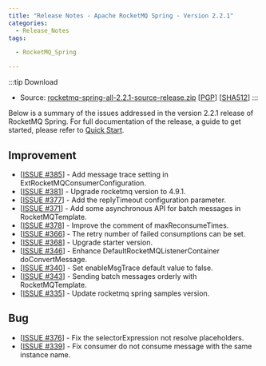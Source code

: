 ```yaml
---
title: "Release Notes - Apache RocketMQ Spring - Version 2.2.1"
categories:
  - Release_Notes
tags:

  - RocketMQ_Spring

---
```

:::tip Download
* Source: [rocketmq-spring-all-2.2.1-source-release.zip](https://archive.apache.org/dist/rocketmq-spring/2.2.1/rocketmq-spring-rocketmq-spring-all-2.2.1.zip) [[PGP](https://archive.apache.org/dist/rocketmq/rocketmq-spring/2.2.1/rocketmq-spring-all-2.2.1-source-release.zip.asc)] [[SHA512](https://archive.apache.org/dist/rocketmq/rocketmq-spring/2.2.1/rocketmq-spring-rocketmq-spring-all-2.2.1.zip.sha512)]
:::
<!--truncate-->
Below is a summary of the issues addressed in the version 2.2.1 release of RocketMQ Spring. For full documentation of the release, a guide to get started, please refer to [Quick Start](https://github.com/apache/rocketmq-spring).



## Improvement
<ul>
<li>[<a href='https://github.com/apache/rocketmq-spring/issues/385'>ISSUE #385</a>] -  Add message trace setting in ExtRocketMQConsumerConfiguration.
</li>
<li>[<a href='https://github.com/apache/rocketmq-spring/issues/381'>ISSUE #381</a>] -  Upgrade rocketmq version to 4.9.1.
</li>
<li>[<a href='https://github.com/apache/rocketmq-spring/issues/377'>ISSUE #377</a>] -  Add the replyTimeout configuration parameter.
</li>
<li>[<a href='https://github.com/apache/rocketmq-spring/issues/371'>ISSUE #371</a>] -  Add some asynchronous API for batch messages in RocketMQTemplate.
</li>
<li>[<a href='https://github.com/apache/rocketmq-spring/issues/378'>ISSUE #378</a>] -  Improve the comment of maxReconsumeTimes.
</li>
<li>[<a href='https://github.com/apache/rocketmq-spring/issues/366'>ISSUE #366</a>] -  The retry number of failed consumptions can be set.
</li>
<li>[<a href='https://github.com/apache/rocketmq-spring/issues/368'>ISSUE #368</a>] -  Upgrade starter version.
</li>
<li>[<a href='https://github.com/apache/rocketmq-spring/issues/346'>ISSUE #346</a>] -  Enhance DefaultRocketMQListenerContainer doConvertMessage.
</li>
<li>[<a href='https://github.com/apache/rocketmq-spring/issues/340'>ISSUE #340</a>] -  Set enableMsgTrace default value to false.
</li>
<li>[<a href='https://github.com/apache/rocketmq-spring/issues/343'>ISSUE #343</a>] -  Sending batch messages orderly with RocketMQTemplate.
</li>
<li>[<a href='https://github.com/apache/rocketmq-spring/issues/335'>ISSUE #335</a>] -  Update rocketmq spring samples version.
</li>
</ul>

## Bug
<ul>
<li>[<a href='https://github.com/apache/rocketmq-spring/issues/376'>ISSUE #376</a>] -  Fix the selectorExpression not resolve placeholders.
</li>
<li>[<a href='https://github.com/apache/rocketmq-spring/issues/339'>ISSUE #339</a>] -  Fix consumer do not consume message with the same instance name.
</li>
</ul>